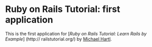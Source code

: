 # Ruby on Rails Tutorial: first application

This is the first application for [*Ruby on Rails Tutorial: Learn Rails by Example*] (http:// railstutorial.org/) by [Michael Hartl](http://michaelhartl.com/).